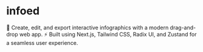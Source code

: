 # infoed
🎨 Create, edit, and export interactive infographics with a modern drag-and-drop web app. ⚡ Built using Next.js, Tailwind CSS, Radix UI, and Zustand for a seamless user experience.
